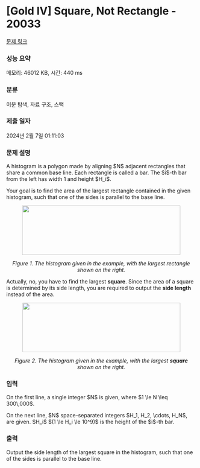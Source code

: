 # [Gold IV] Square, Not Rectangle - 20033 

[문제 링크](https://www.acmicpc.net/problem/20033) 

### 성능 요약

메모리: 46012 KB, 시간: 440 ms

### 분류

이분 탐색, 자료 구조, 스택

### 제출 일자

2024년 2월 7일 01:11:03

### 문제 설명

<p>A histogram is a polygon made by aligning $N$ adjacent rectangles that share a common base line. Each rectangle is called a bar. The $i$-th bar from the left has width 1 and height $H_i$.</p>

<p>Your goal is to find the area of the largest rectangle contained in the given histogram, such that one of the sides is parallel to the base line.</p>

<p style="text-align: center;"><img alt="" src="https://upload.acmicpc.net/c2f4b765-52f0-45c6-87e8-52e2c5760d0e/" style="width: 420px; height: 131px;"></p>

<p style="text-align: center;"><em>Figure 1. The histogram given in the example, with the largest rectangle shown on the right.</em></p>

<p>Actually, no, you have to find the largest <strong>square</strong>. Since the area of a square is determined by its side length, you are required to output the <strong>side length</strong> instead of the area.</p>

<p style="text-align: center;"><img alt="" src="https://upload.acmicpc.net/56b37985-3029-4879-90cb-4b6cdba5d798/" style="width: 419px; height: 131px;"></p>

<p style="text-align: center;"><em>Figure 2. The histogram given in the example, with the largest <strong>square</strong> shown on the right.</em></p>

### 입력 

 <p>On the first line, a single integer $N$ is given, where $1 \le N \leq 300\,000$.</p>

<p>On the next line, $N$ space-separated integers $H_1, H_2, \cdots, H_N$, are given. $H_i$ $(1 \le H_i \le 10^9)$ is the height of the $i$-th bar. </p>

### 출력 

 <p>Output the side length of the largest square in the histogram, such that one of the sides is parallel to the base line.</p>

